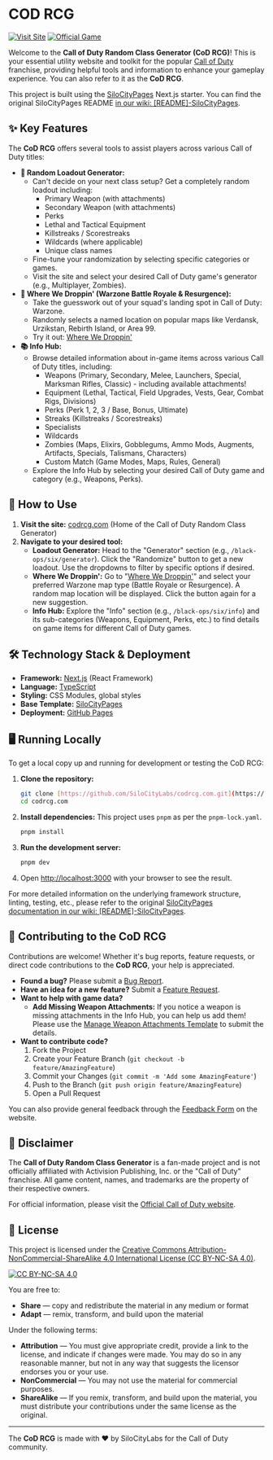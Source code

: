 # COD RCG

[![Visit Site](https://img.shields.io/badge/Visit-codrcg.com-blue?style=for-the-badge&logo=rocket)](https://codrcg.com)
[![Official Game](https://img.shields.io/badge/Call%20Of%20Duty%20Game-callofduty.com-lightgrey?style=for-the-badge)](https://www.callofduty.com)

Welcome to the **Call of Duty Random Class Generator (CoD RCG)**! This is your essential utility website and toolkit for the popular [Call of Duty](https://store.steampowered.com/app/1938090/Call_of_Duty/) franchise, providing helpful tools and information to enhance your gameplay experience. You can also refer to it as the **CoD RCG**.

This project is built using the [SiloCityPages](https://github.com/SiloCityLabs/SiloCityPages) Next.js starter. You can find the original SiloCityPages README [in our wiki: [README]-SiloCityPages](https://github.com/SiloCityLabs/codrcg.com/wiki/%5BREADME%5D-SiloCityPages).

## ✨ Key Features

The **CoD RCG** offers several tools to assist players across various Call of Duty titles:

- **🎲 Random Loadout Generator:**
    - Can't decide on your next class setup? Get a completely random loadout including:
        - Primary Weapon (with attachments)
        - Secondary Weapon (with attachments)
        - Perks
        - Lethal and Tactical Equipment
        - Killstreaks / Scorestreaks
        - Wildcards (where applicable)
        - Unique class names
    - Fine-tune your randomization by selecting specific categories or games.
    - Visit the site and select your desired Call of Duty game's generator (e.g., Multiplayer, Zombies).
- **📍 Where We Droppin' (Warzone Battle Royale & Resurgence):**
    - Take the guesswork out of your squad's landing spot in Call of Duty: Warzone.
    - Randomly selects a named location on popular maps like Verdansk, Urzikstan, Rebirth Island, or Area 99.
    - Try it out: [Where We Droppin'](https://codrcg.com/warzone/where-we-droppin)
- **📚 Info Hub:**
    - Browse detailed information about in-game items across various Call of Duty titles, including:
        - Weapons (Primary, Secondary, Melee, Launchers, Special, Marksman Rifles, Classic) - including available attachments!
        - Equipment (Lethal, Tactical, Field Upgrades, Vests, Gear, Combat Rigs, Divisions)
        - Perks (Perk 1, 2, 3 / Base, Bonus, Ultimate)
        - Streaks (Killstreaks / Scorestreaks)
        - Specialists
        - Wildcards
        - Zombies (Maps, Elixirs, Gobblegums, Ammo Mods, Augments, Artifacts, Specials, Talismans, Characters)
        - Custom Match (Game Modes, Maps, Rules, General)
    - Explore the Info Hub by selecting your desired Call of Duty game and category (e.g., Weapons, Perks).

## 🚀 How to Use

1.  **Visit the site:** [codrcg.com](https://codrcg.com) (Home of the Call of Duty Random Class Generator)
2.  **Navigate to your desired tool:**
    -   **Loadout Generator:** Head to the "Generator" section (e.g., `/black-ops/six/generator`). Click the "Randomize" button to get a new loadout. Use the dropdowns to filter by specific options if desired.
    -   **Where We Droppin':** Go to "[Where We Droppin'](https://codrcg.com/warzone/where-we-droppin)" and select your preferred Warzone map type (Battle Royale or Resurgence). A random map location will be displayed. Click the button again for a new suggestion.
    -   **Info Hub:** Explore the "Info" section (e.g., `/black-ops/six/info`) and its sub-categories (Weapons, Equipment, Perks, etc.) to find details on game items for different Call of Duty games.

## 🛠️ Technology Stack & Deployment

-   **Framework:** [Next.js](https://nextjs.org/) (React Framework)
-   **Language:** [TypeScript](https://www.typescriptlang.org/)
-   **Styling:** CSS Modules, global styles
-   **Base Template:** [SiloCityPages](https://github.com/SiloCityLabs/SiloCityPages)
-   **Deployment:** [GitHub Pages](https://pages.github.com/)

## 🖥️ Running Locally

To get a local copy up and running for development or testing the CoD RCG:

1.  **Clone the repository:**
    ```bash
    git clone [https://github.com/SiloCityLabs/codrcg.com.git](https://github.com/SiloCityLabs/codrcg.com.git)
    cd codrcg.com
    ```
2.  **Install dependencies:**
    This project uses `pnpm` as per the `pnpm-lock.yaml`.
    ```bash
    pnpm install
    ```
3.  **Run the development server:**
    ```bash
    pnpm dev
    ```
4.  Open [http://localhost:3000](http://localhost:3000) with your browser to see the result.

For more detailed information on the underlying framework structure, linting, testing, etc., please refer to the original [SiloCityPages documentation in our wiki: [README]-SiloCityPages](https://github.com/SiloCityLabs/codrcg.com/wiki/%5BREADME%5D-SiloCityPages).

## 🤝 Contributing to the CoD RCG

Contributions are welcome! Whether it's bug reports, feature requests, or direct code contributions to the **CoD RCG**, your help is appreciated.

-   **Found a bug?** Please submit a [Bug Report](https://github.com/SiloCityLabs/codrcg.com/issues/new?assignees=&labels=bug&template=bug_report.md&title=%5BBUG%5D).
-   **Have an idea for a new feature?** Submit a [Feature Request](https://github.com/SiloCityLabs/codrcg.com/issues/new?assignees=&labels=enhancement&template=feature-request-template.md&title=%5BFEATURE%5D).
-   **Want to help with game data?**
    -   **Add Missing Weapon Attachments:** If you notice a weapon is missing attachments in the Info Hub, you can help us add them! Please use the [Manage Weapon Attachments Template](https://github.com/SiloCityLabs/codrcg.com/issues/new?template=manage-weapon-attachments-template.md) to submit the details.
-   **Want to contribute code?**
    1.  Fork the Project
    2.  Create your Feature Branch (`git checkout -b feature/AmazingFeature`)
    3.  Commit your Changes (`git commit -m 'Add some AmazingFeature'`)
    4.  Push to the Branch (`git push origin feature/AmazingFeature`)
    5.  Open a Pull Request

You can also provide general feedback through the [Feedback Form](https://codrcg.com/feedback) on the website.

## 📜 Disclaimer

The **Call of Duty Random Class Generator** is a fan-made project and is not officially affiliated with Activision Publishing, Inc. or the "Call of Duty" franchise. All game content, names, and trademarks are the property of their respective owners.

For official information, please visit the [Official Call of Duty website](https://store.steampowered.com/app/1938090/Call_of_Duty/).

## 📄 License

This project is licensed under the [Creative Commons Attribution-NonCommercial-ShareAlike 4.0 International License (CC BY-NC-SA 4.0)](https://creativecommons.org/licenses/by-nc-sa/4.0/).

[![CC BY-NC-SA 4.0](https://licensebuttons.net/l/by-nc-sa/4.0/88x31.png)](https://creativecommons.org/licenses/by-nc-sa/4.0/)

You are free to:

-   **Share** — copy and redistribute the material in any medium or format
-   **Adapt** — remix, transform, and build upon the material

Under the following terms:

-   **Attribution** — You must give appropriate credit, provide a link to the license, and indicate if changes were made. You may do so in any reasonable manner, but not in any way that suggests the licensor endorses you or your use.
-   **NonCommercial** — You may not use the material for commercial purposes.
-   **ShareAlike** — If you remix, transform, and build upon the material, you must distribute your contributions under the same license as the original.

---

The **CoD RCG** is made with ❤️ by SiloCityLabs for the Call of Duty community.

